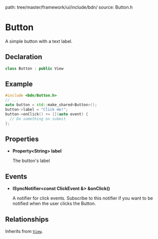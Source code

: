 path: tree/master/framework/ui/include/bdn/
source: Button.h

# Button

A simple button with a text label.

## Declaration

```C++
class Button : public View
```

## Example

```C++
#include <bdn/Button.h>
// ...
auto button = std::make_shared<Button>();
button->label = "Click me!";
button->onClick() += [](auto event) {
  // Do something on submit
};
```

## Properties

* **Property<String\> label**
	
	The button's label

## Events

* **ISyncNotifier<const ClickEvent &\> &onClick()**

	A notifier for click events. Subscribe to this notifier if you want to be notified when the user clicks the Button.

## Relationships

Inherits from [`View`](view.md).

